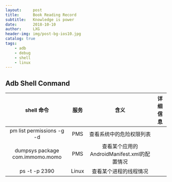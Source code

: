 ```yaml
---
layout:     post
title:      Book Reading Record
subtitle:   Knowledge is power
date:       2018-10-10
author:     LXG
header-img: img/post-bg-ios10.jpg
catalog: true
tags:
    - adb
    - debug
    - shell
    - linux
---
```


## Adb Shell Conmand


| shell 命令          | 服务                                |  含义              | 详细信息        |
|:---------------:|:------------------------------:|:----------------:|:----------------:|
| pm list permissions -g -d       | PMS | 查看系统中的危险权限列表 |
| dumpsys package com.immomo.momo       | PMS | 查看某个应用的AndroidManifest.xml的配置情况 |
| ps -t -p 2390       | Linux | 查看某个进程的线程情况 |
